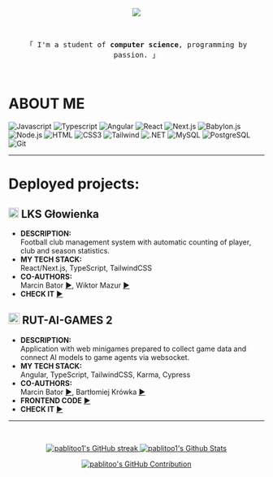 <p align="center">
  <a href="https://github.com/pablitoo1"><img src="https://readme-typing-svg.herokuapp.com/?lines=Hi👋,%20I'm%20pablitoo1;welcome%20to%20my%20profile%20🇵🇱;web%20development%20❤️&center=true&width=380&height=45"></a>
</p>

<br />

<p align="center"> 
  <samp>
    「 I'm a student of <b>computer science</b>, programming by passion. 」
  </samp>
</p>

<br />

<h1>ABOUT ME</h1>

![Javascript](https://img.shields.io/badge/Javascript-F0DB4F?style=for-the-badge&labelColor=black&logo=javascript&logoColor=F0DB4F)
![Typescript](https://img.shields.io/badge/Typescript-007acc?style=for-the-badge&labelColor=black&logo=typescript&logoColor=007acc)
![Angular](https://img.shields.io/badge/-Angular-DD1B16?style=for-the-badge&labelColor=A6120D&logo=angular&logoColor=ffffff)
![React](https://img.shields.io/badge/-React-61DBFB?style=for-the-badge&labelColor=black&logo=react&logoColor=61DBFB)
![Next.js](https://img.shields.io/badge/next.js-000000?style=for-the-badge&logo=nextdotjs&logoColor=white)
![Babylon.js](https://img.shields.io/badge/Babylon.js-orange?style=for-the-badge&labelColor=black&logo=babylondotjs&logoColor=orange)
![Node.js](https://img.shields.io/badge/Node.js-3C873A?style=for-the-badge&labelColor=black&logo=node.js&logoColor=3C873A)
![HTML](https://img.shields.io/badge/HTML5-E34F26?style=for-the-badge&logo=html5&logoColor=white)
![CSS3](https://img.shields.io/badge/CSS3-1572B6?style=for-the-badge&logo=css3&logoColor=white)
![Tailwind](https://img.shields.io/badge/Tailwind_CSS-092749?style=for-the-badge&logo=tailwindcss&logoColor=06B6D4&labelColor=000000)
![.NET](https://img.shields.io/badge/.NET-512BD4?style=for-the-badge&logo=dotnet&logoColor=white)
![MySQL](https://img.shields.io/badge/-mysql-E58E00?style=for-the-badge&labelColor=00618B&logo=mysql&logoColor=white)
![PostgreSQL](https://img.shields.io/badge/-postgresql-336791?style=for-the-badge&labelColor=336791&logo=postgresql&logoColor=white)
![Git](https://img.shields.io/badge/Git-F05032?style=for-the-badge&logo=git&logoColor=white)

<hr/>

# Deployed projects:

## <img width="20" height="20" src="https://www.lksglowienka.pl/_next/image?url=%2F_next%2Fstatic%2Fmedia%2Flks.844207aa.png&w=3840&q=75" alt="LKS Głowienka"/> LKS Głowienka


- **DESCRIPTION:** <br/>Football club management system with automatic counting of player, club and season statistics.
- **MY TECH STACK:** <br/>React/Next.js, TypeScript, TailwindCSS
- **CO-AUTHORS:** </br>Marcin Bator [▶️](https://github.com/marcinbator), Wiktor Mazur [▶️](https://github.com/ZegarekPL)
- **CHECK IT** [▶️](https://www.lksglowienka.pl/)

## <img width="22" height="22" src="https://rutai.kia.prz.edu.pl/images/rag-2.png" alt="RUT-AI-GAMES"/> RUT-AI-GAMES 2

- **DESCRIPTION:** <br/>Application with web minigames prepared to collect game data and connect AI models to game agents via websocket. 
- **MY TECH STACK:** <br/>Angular, TypeScript, TailwindCSS, Karma, Cypress
- **CO-AUTHORS:** </br>Marcin Bator [▶️](https://github.com/marcinbator), Bartłomiej Krówka [▶️](https://github.com/bkrowka)
- **FRONTEND CODE** [▶️](https://github.com/theImmortalCoders/rag-2-frontend)
- **CHECK IT** [▶️](https://rutai.kia.prz.edu.pl/)

<hr>
<br/>

<p align="center">
  <a href="https://github.com/pablitoo1">
    <img src="https://github-readme-streak-stats.herokuapp.com/?user=pablitoo1&theme=radical&border=7F3FBF&background=0D1117" alt="pablitoo1's GitHub streak"/>
  </a>
  <a href="https://github.com/pablitoo1">
    <img alt="pablitoo1's Github Stats" src="https://denvercoder1-github-readme-stats.vercel.app/api?username=pablitoo1&show_icons=true&count_private=true&theme=react&border_color=7F3FBF&bg_color=0D1117&title_color=F85D7F&icon_color=F8D866"/>
  </a>
</p>

<p align="center">
  <a href="https://github.com/pablitoo1">
    <img src="https://github-profile-summary-cards.vercel.app/api/cards/profile-details?username=pablitoo1&theme=radical" alt="pablitoo's GitHub Contribution"/>
  </a>
</p>


<!---
<a> 
    
  <a href="https://github.com/pablitoo1"><img alt="pablitoo1's Top Languages" src="https://denvercoder1-github-readme-stats.vercel.app/api/top-langs/?username=pablitoo1&langs_count=8&layout=compact&theme=react&border_color=7F3FBF&bg_color=0D1117&title_color=F85D7F&icon_color=F8D866" height="192px" width="49.5%"/></a>

  <br/>
</a>
--->

<!---
![pablitoo1's Graph](https://github-readme-activity-graph.vercel.app/graph?username=pablitoo1&custom_title=pablitoo1's%20GitHub%20Activity%20Graph&bg_color=0D1117&color=7F3FBF&line=7F3FBF&point=7F3FBF&area_color=FFFFFF&title_color=FFFFFF&area=true)
--->
